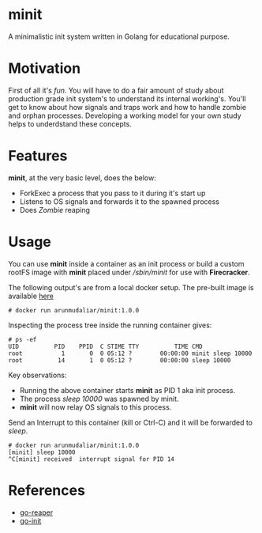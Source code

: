 # minit
A minimalistic init system written in Golang for educational purpose.

# Motivation
First of all it's *fun*. You will have to do a fair amount of study about production grade init system's to understand its internal working's. You'll get to know about how signals and traps work and how to handle zombie and orphan processes. Developing a working model for your own study helps to underdstand these concepts. 

# Features
**minit**, at the very basic level, does the below:
* ForkExec a process that you pass to it during it's start up
* Listens to OS signals and forwards it to the spawned process
* Does *Zombie* reaping

# Usage
You can use **minit** inside a container as an init process or build a custom rootFS image with **minit**  placed under */sbin/minit* for use with **Firecracker**.

The following output's are from a local docker setup. The pre-built image is available [here](https://hub.docker.com/repository/docker/arunmudaliar/minit/general)


```# docker run arunmudaliar/minit:1.0.0```

Inspecting the process tree inside the running container gives:
```
# ps -ef
UID          PID    PPID  C STIME TTY          TIME CMD
root           1       0  0 05:12 ?        00:00:00 minit sleep 10000
root          14       1  0 05:12 ?        00:00:00 sleep 10000
```
Key observations:
* Running the above container starts **minit** as PID 1 aka init process. 
* The process *sleep 10000* was spawned by minit. 
* **minit** will now relay OS signals to this process.

Send an Interrupt to this container (kill or Ctrl-C) and it will be forwarded to *sleep*.
```
# docker run arunmudaliar/minit:1.0.0
[minit] sleep 10000
^C[minit] received  interrupt signal for PID 14
```

# References
* [go-reaper](https://github.com/ramr/go-reaper)
* [go-init](https://github.com/pablo-ruth/go-init)